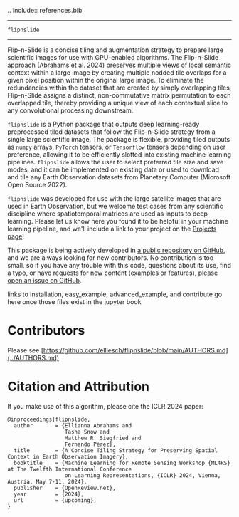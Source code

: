 .. include:: references.bib

****
`flipnslide`
****

Flip-n-Slide is a concise tiling and augmentation strategy to prepare large 
scientific images for use with GPU-enabled algorithms. The Flip-n-Slide
approach (Abrahams et al. 2024) preserves multiple views of local semantic context
within a large image by creating multiple nodded tile overlaps for a given 
pixel position within the original large image. To eliminate the redundancies
within the dataset that are created by simply overlapping tiles, Flip-n-Slide
assigns a distinct, non-commutative matrix permutation to each overlapped 
tile, thereby providing a unique view of each contextual slice to any 
convolutional processing downstream. 


`flipnslide` is a Python package that outputs deep learning-ready preprocessed 
tiled datasets that follow the Flip-n-Slide strategy from a single large 
scientific image. The package is flexible, providing tiled outputs as `numpy` 
arrays, `PyTorch` tensors, or `Tensorflow` tensors depending on user preference,
allowing it to be efficiently slotted into existing machine learning pipelines. 
`flipnslide` allows the user to select preferred tile size and save modes, and
it can be implemented on existing data or used to download and tile any Earth 
Observation datasets from Planetary Computer (Microsoft Open Source 2022).


`flipnslide` was developed for use with the large satellite images that are used 
in Earth Observation, but we welcome test cases from any scientific discipline where
spatiotemporal matrices are used as inputs to deep learning. Please let us know here 
you found it to be helpful in your machine learning pipeline, and we'll include
a link to your project on the [Projects page]()! 

This package is being actively developed in 
[a public repository on GitHub](https://github.com/elliesch/flipnslide), 
and we are always looking for new contributors. No contribution is too small, 
so if you have any trouble with this code, questions about its use, find a typo, 
or have requests for new content (examples or features), please 
[open an issue on GitHub](https://github.com/elliesch/flipnslide/issues).


links to installation, easy_example, advanced_example, and contribute go here once those files exist in the jupyter book


Contributors
============

Please see [https://github.com/elliesch/flipnslide/blob/main/AUTHORS.md](../AUTHORS.md)


Citation and Attribution
========================

If you make use of this algorithm, please cite the ICLR 2024 paper:

    @inproceedings{flipnslide,
      author       = {Ellianna Abrahams and
                      Tasha Snow and
                      Matthew R. Siegfried and
                      Fernando Pérez},
      title        = {A Concise Tiling Strategy for Preserving Spatial Context in Earth Observation Imagery},
      booktitle    = {Machine Learning for Remote Sensing Workshop {ML4RS} at The Twelfth International Conference 
                      on Learning Representations, {ICLR} 2024, Vienna, Austria, May 7-11, 2024},
      publisher    = {OpenReview.net},
      year         = {2024},
      url          = {upcoming},
    }